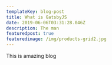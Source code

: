 ```yaml
---
templateKey: blog-post
title: What is GatsbyJS
date: 2019-06-06T03:31:28.046Z
description: The man
featuredpost: true
featuredimage: /img/products-grid2.jpg
---
```

This is amazing blog
